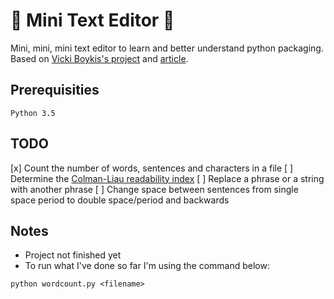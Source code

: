# :pencil:  Mini Text Editor :pencil:

Mini, mini, mini  text editor to learn and better understand python packaging. Based on [Vicki Boykis's project](https://github.com/veekaybee/textedit) and [article](http://veekaybee.github.io/2017/09/26/python-packaging/).

## Prerequisities
```
Python 3.5
```

## TODO

[x] Count the number of words, sentences and characters in a file
[ ] Determine the [Colman-Liau readability index](https://readable.io/content/the-coleman-liau-index/)
[ ] Replace a phrase or a string with another phrase
[ ] Change space between sentences from single space period to double space/period and backwards

## Notes

* Project not finished yet
* To run what I've done so far I'm using the  command below:
```
python wordcount.py <filename>
```

